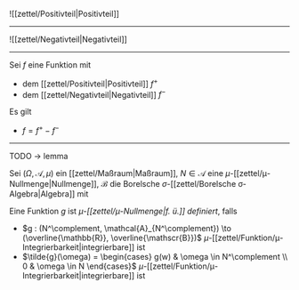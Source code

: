 ![[zettel/Positivteil|Positivteil]]

---

![[zettel/Negativteil|Negativteil]]

---

Sei $f$ eine Funktion mit
- dem [[zettel/Positivteil|Positivteil]] $f^+$
- dem [[zettel/Negativteil|Negativteil]] $f^-$

Es gilt
- $f = f^+ - f^-$

---

TODO -> lemma

Sei $(\Omega, \mathcal{A}, \mu)$ ein [[zettel/Maßraum|Maßraum]], $N \in \mathcal{A}$ eine $\mu$-[[zettel/μ-Nullmenge|Nullmenge]], $\mathscr{B}$ die Borelsche $\sigma$-[[zettel/Borelsche σ-Algebra|Algebra]]  mit

Eine Funktion $g$ ist *$\mu$-[[zettel/μ-Nullmenge|f. ü.]] definiert*, falls
- $g : (N^\complement, \mathcal{A}_{N^\complement}) \to (\overline{\mathbb{R}}, \overline{\mathscr{B}})$ $\mu$-[[zettel/Funktion/μ-Integrierbarkeit|integrierbare]] ist
- $\tilde{g}(\omega) = \begin{cases} g(w) & \omega \in N^\complement \\ 0 & \omega \in N \end{cases}$ $\mu$-[[zettel/Funktion/μ-Integrierbarkeit|integrierbare]] ist